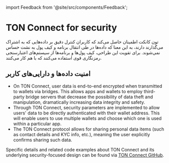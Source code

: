import Feedback from '@site/src/components/Feedback';

# TON Connect for security

تون کانکت اطمینان حاصل می‌کند که کاربران کنترل دقیق بر داده‌هایی که به اشتراک می‌گذارند دارند، به این معنا که داده‌ها در طی انتقال برنامه و کیف پول به نشت حساس نمی‌شوند. برای تقویت این طراحی، کیف پول‌ها و برنامه‌ها از سیستم‌های اعتبارسنجی رمزنگاری قوی استفاده می‌کنند که با هم کار می‌کنند.

## امنیت داده‌ها و دارایی‌های کاربر

- On TON Connect, user data is end-to-end encrypted when transmitted to wallets via bridges. This allows apps and wallets to employ third-party bridge servers that decrease the possibility of data theft and manipulation, dramatically increasing data integrity and safety.
- Through TON Connect, security parameters are implemented to allow users' data to be directly authenticated with their wallet address. This will enable users to use multiple wallets and choose which one is used within a particular app.
- The TON Connect protocol allows for sharing personal data items (such as contact details and KYC info, etc.), meaning the user explicitly confirms sharing such data.

Specific details and related code examples about TON Connect and its underlying security-focused design can be found via [TON Connect GitHub](https://github.com/ton-connect/).

<Feedback />

